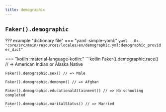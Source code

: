 ```yaml
---
title: demographic
---
```


## `Faker().demographic`

??? example "dictionary file"
    === "yaml :simple-yaml:"
        ```yaml
        --8<-- "core/src/main/resources/locales/en/demographic.yml:demographic_provider_dict"
        ```

=== "kotlin :material-language-kotlin:"
    ```kotlin
    Faker().demographic.race() // => American Indian or Alaska Native

    Faker().demographic.sex() // => Male

    Faker().demographic.demonym() // => Afghan

    Faker().demographic.educationalAttainment() // => No schooling completed

    Faker().demographic.maritalStatus() // => Married
    ```
